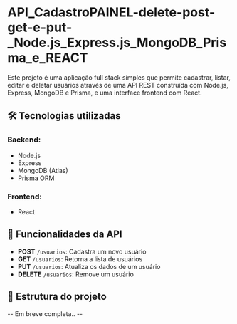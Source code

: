 # API_CadastroPAINEL-delete-post-get-e-put-_Node.js_Express.js_MongoDB_Prisma_e_REACT
Este projeto é uma aplicação full stack simples que permite cadastrar, listar, editar e deletar usuários através de uma API REST construída com Node.js, Express, MongoDB e Prisma, e uma interface frontend com React.

## 🛠 Tecnologias utilizadas

### Backend:
- Node.js
- Express
- MongoDB (Atlas)
- Prisma ORM

### Frontend:
- React

## 🔁 Funcionalidades da API

- **POST** `/usuarios`: Cadastra um novo usuário
- **GET** `/usuarios`: Retorna a lista de usuários
- **PUT** `/usuarios`: Atualiza os dados de um usuário
- **DELETE** `/usuarios`: Remove um usuário

## 📁 Estrutura do projeto
 -- Em breve completa.. --
